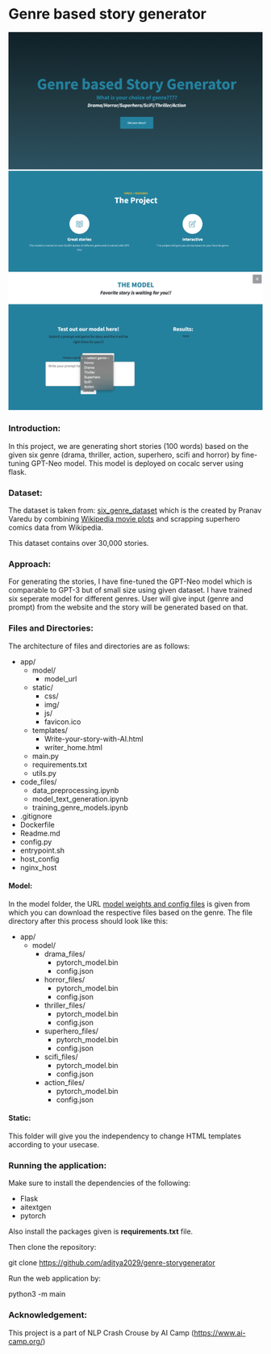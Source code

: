 # Genre based story generator

![webpage_intro](https://github.com/aditya2029/genre-storygenerator/blob/main/app/static/img/front_page.jpg)
![project_description](https://github.com/aditya2029/genre-storygenerator/blob/main/app/static/img/description_proj.jpg)
![genre](https://github.com/aditya2029/genre-storygenerator/blob/main/app/static/img/genre_page.jpg)

### Introduction:

In this project, we are generating short stories (100 words) based on the given six genre (drama, thriller, action, superhero, scifi and horror) by fine-tuning GPT-Neo model.
This model is deployed on cocalc server using flask.

### Dataset:

The dataset is taken from:
[six_genre_dataset](https://drive.google.com/file/d/11FgexOt7PWxFnn9TbkMaEYVEo7gkHwkl/view)
which is the created by Pranav Varedu by combining [Wikipedia movie plots](https://www.kaggle.com/datasets/jrobischon/wikipedia-movie-plots) and scrapping superhero comics data from Wikipedia.

This dataset contains over 30,000 stories.

### Approach:

For generating the stories, I have fine-tuned the GPT-Neo model which is comparable to GPT-3 but of small size using given dataset.
I have trained six seperate model for different genres. User will give input (genre and prompt) from the website and the story will be generated based on that.

### Files and Directories:

The architecture of files and directories are as follows:

* app/
	* model/
		* model_url
	*	static/
		*	css/
		*	img/
		* js/
		* favicon.ico	
	*	templates/
		*	Write-your-story-with-AI.html
		*	writer_home.html
	*	main.py
	*	requirements.txt
	*	utils.py
* code_files/
	* data_preprocessing.ipynb
	* model_text_generation.ipynb
	* training_genre_models.ipynb
* .gitignore
* Dockerfile
* Readme.md
* config.py
* entrypoint.sh
* host_config
* nginx_host

#### Model:

In the model folder, the URL [model weights and config files](https://drive.google.com/drive/folders/1XeHl9RHsJ7HSgfsSGBC1nsfk_Lavk18v?usp=sharing) is given from which you can download the respective files based on the genre. The file directory after this process should look like this:

* app/
	* model/
		* drama_files/
			* pytorch_model.bin
			* config.json
		* horror_files/
			* pytorch_model.bin
			* config.json
		* thriller_files/
			* pytorch_model.bin
			* config.json
		* superhero_files/
			* pytorch_model.bin
			* config.json
		* scifi_files/
			* pytorch_model.bin
			* config.json
		* action_files/
			* pytorch_model.bin
			* config.json

#### Static:

This folder will give you the independency to change HTML templates according to your usecase.

### Running the application:

Make sure to install the dependencies of the following:

* Flask
* aitextgen
* pytorch

Also install the packages given is **requirements.txt** file.

Then clone the repository:

git clone https://github.com/aditya2029/genre-storygenerator

Run the web application by:

python3 -m main

### Acknowledgement:

This project is a part of NLP Crash Crouse by AI Camp (https://www.ai-camp.org/)

